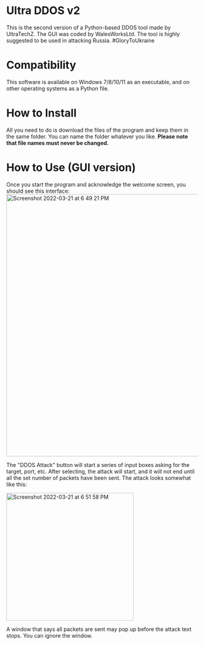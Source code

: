 # Ultra DDOS v2
This is the second version of a Python-based DDOS tool made by UltraTechZ. The GUI was coded by WalesWorksLtd.
The tool is highly suggested to be used in attacking Russia. #GloryToUkraine

# Compatibility
This software is available on Windows 7/8/10/11 as an executable, and on other operating systems as a Python file.

# How to Install
All you need to do is download the files of the program and keep them in the same folder. You can name the folder whatever you like. **Please note that file names must never be changed.**

# How to Use (GUI version)
Once you start the program and acknowledge the welcome screen, you should see this interface:
<img width="688" alt="Screenshot 2022-03-21 at 6 49 21 PM" src="https://user-images.githubusercontent.com/87256750/159246596-f236f6fd-c684-4d2b-8e3d-83e2094cc057.png">

The "DDOS Attack" button will start a series of input boxes asking for the target, port, etc. After selecting, the attack will start, and it will not end until all the set number of packets have been sent. The attack looks somewhat like this:

<img width="335" alt="Screenshot 2022-03-21 at 6 51 58 PM" src="https://user-images.githubusercontent.com/87256750/159246944-28660ebf-dc82-4756-80b3-0e24d3e186f4.png">

A window that says all packets are sent may pop up before the attack text stops. You can ignore the window.
